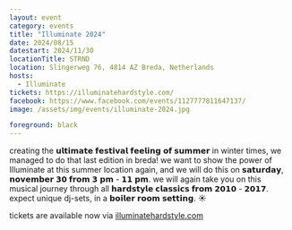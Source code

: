 ```yaml
---
layout: event
category: events
title: "Illuminate 2024"
date: 2024/08/15
datestart: 2024/11/30
locationTitle: STRND
location: Slingerweg 76, 4814 AZ Breda, Netherlands
hosts:
  - Illuminate
tickets: https://illuminatehardstyle.com/
facebook: https://www.facebook.com/events/1127777811647137/
image: /assets/img/events/illuminate-2024.jpg

foreground: black
---
```


creating the 𝘂𝗹𝘁𝗶𝗺𝗮𝘁𝗲 𝗳𝗲𝘀𝘁𝗶𝘃𝗮𝗹 𝗳𝗲𝗲𝗹𝗶𝗻𝗴 𝗼𝗳 𝘀𝘂𝗺𝗺𝗲𝗿 in winter times, we managed to do that last edition in breda! we want to show the power of Illuminate at this summer location again, and we will do this on 𝘀𝗮𝘁𝘂𝗿𝗱𝗮𝘆, 𝗻𝗼𝘃𝗲𝗺𝗯𝗲𝗿 𝟯𝟬 𝗳𝗿𝗼𝗺 𝟯 𝗽𝗺 - 𝟭𝟭 𝗽𝗺. we will again take you on this musical journey through all 𝗵𝗮𝗿𝗱𝘀𝘁𝘆𝗹𝗲 𝗰𝗹𝗮𝘀𝘀𝗶𝗰𝘀 𝗳𝗿𝗼𝗺 𝟮𝟬𝟭𝟬 - 𝟮𝟬𝟭𝟳. expect unique dj-sets, in a 𝗯𝗼𝗶𝗹𝗲𝗿 𝗿𝗼𝗼𝗺 𝘀𝗲𝘁𝘁𝗶𝗻𝗴. ☀️

tickets are available now via [illuminatehardstyle.com](https://illuminatehardstyle.com/)